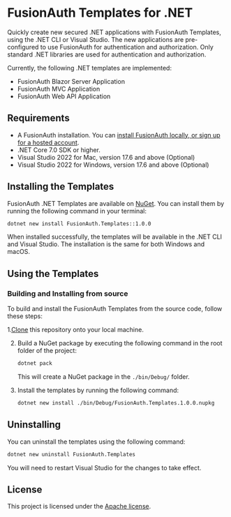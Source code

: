# FusionAuth Templates for .NET
Quickly create new secured .NET applications with FusionAuth Templates, using the .NET CLI or Visual Studio. The new applications are pre-configured to use FusionAuth for authentication and authorization. Only standard .NET libraries are used for authentication and authorization.

Currently, the following .NET templates are implemented:

* FusionAuth Blazor Server Application
* FusionAuth MVC Application
* FusionAuth Web API Application

## Requirements

* A FusionAuth installation. You can [install FusionAuth locally, or sign up for a hosted account](https://fusionauth.io/docs/v1/tech/installation-guide/).
* .NET Core 7.0 SDK or higher.
* Visual Studio 2022 for Mac, version 17.6 and above (Optional) 
* Visual Studio 2022 for Windows, version 17.6 and above (Optional) 

## Installing the Templates

FusionAuth .NET Templates are available on [NuGet](https://www.nuget.org/packages/FusionAuth.Templates/). You can install them by running the following command in your terminal:

```bash
dotnet new install FusionAuth.Templates::1.0.0
```

When installed successfully, the templates will be available in the .NET CLI and Visual Studio. The installation is the same for both Windows and macOS.

## Using the Templates



### Building and Installing from source

To build and install the FusionAuth Templates from the source code, follow these steps:

1.[Clone](https://docs.github.com/en/repositories/creating-and-managing-repositories/cloning-a-repository) this repository onto your local machine.

2. Build a NuGet package by executing the following command in the root folder of the project:

   ```bash
   dotnet pack
   ```

   This will create a NuGet package in the `./bin/Debug/` folder.

3. Install the templates by running the following command:

   ```bash
   dotnet new install ./bin/Debug/FusionAuth.Templates.1.0.0.nupkg
   ```

## Uninstalling

You can uninstall the templates using the following command:

   ```bash
   dotnet new uninstall FusionAuth.Templates
   ```
You will need to restart Visual Studio for the changes to take effect.


## License

This project is licensed under the [Apache license](License.txt).